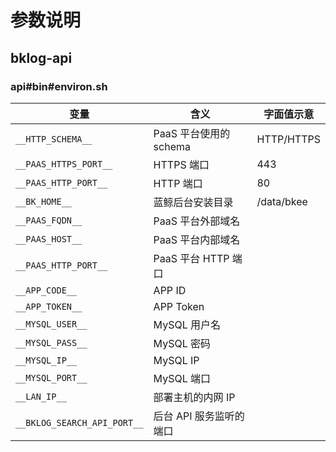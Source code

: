 # 参数说明

## bklog-api

### api#bin#environ.sh

| 变量                        | 含义                   | 字面值示意 |
| --------------------------- | ---------------------- | ---------- |
| `__HTTP_SCHEMA__`           | PaaS 平台使用的 schema | HTTP/HTTPS |
| `__PAAS_HTTPS_PORT__`       | HTTPS 端口             | 443        |
| `__PAAS_HTTP_PORT__`        | HTTP 端口              | 80         |
| `__BK_HOME__`               | 蓝鲸后台安装目录       | /data/bkee |
| `__PAAS_FQDN__`             | PaaS 平台外部域名      |            |
| `__PAAS_HOST__`             | PaaS 平台内部域名      |            |
| `__PAAS_HTTP_PORT__`        | PaaS 平台 HTTP 端口    |            |
| `__APP_CODE__`              | APP ID                 |            |
| `__APP_TOKEN__`             | APP Token              |            |
| `__MYSQL_USER__`            | MySQL 用户名           |            |
| `__MYSQL_PASS__`            | MySQL 密码             |            |
| `__MYSQL_IP__`              | MySQL IP               |            |
| `__MYSQL_PORT__`            | MySQL 端口             |            |
| `__LAN_IP__`                | 部署主机的内网 IP      |            |
| `__BKLOG_SEARCH_API_PORT__` | 后台 API 服务监听的端口  |            |

